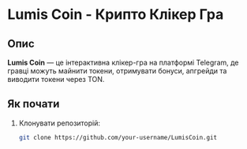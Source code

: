 # Lumis Coin - Крипто Клікер Гра

## Опис
**Lumis Coin** — це інтерактивна клікер-гра на платформі Telegram, де гравці можуть майнити токени, отримувати бонуси, апгрейди та виводити токени через TON.

## Як почати

1. Клонувати репозиторій:
   ```bash
   git clone https://github.com/your-username/LumisCoin.git
